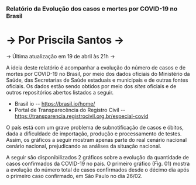 ### Relatório da Evolução dos casos e mortes por COVID-19 no Brasil

# -> Por Priscila Santos ->
-> Última atualização em 19 de abril às 21h ->

A ideia deste relatório é acompanhar a evolução do número de casos e de mortes por COVID-19 no Brasil, por meio dos dados oficiais do Ministério da Saúde, das Secretarias de Saúde estaduais e municipais e de outras fontes oficiais. Os dados estão sendo obtidos por meio dos *sites* oficiais e de outros repositórios abertos listados a seguir. 

* Brasil io -- https://brasil.io/home/
* Portal de Transparecência do Registro Civil -- https://transparencia.registrocivil.org.br/especial-covid

O país está com um grave problema de subnotificação de casos e óbitos, dada a dificuldade de importação, produção e processamento de testes. Assim, os gráficos a seguir mostram apenas parte do real cenário nacional cenário nacional, prejudicando as análises da situação nacional.

A seguir são disponibilizados 2 gráficos sobre a evolução da quantidade de casos confirmados da COVID-19 no país. O primeiro gráfico (Fig. 01) mostra a evolução do número total de casos confirmados desde o décimo dia após o primeiro caso confirmado, em São Paulo no dia 26/02. 
<!-- alguns sobre a evolução de casos confirmados e outros de mortes por COVID-19. A partir destes dados é possível perceber que até por volta do vigésimo dia após o início da epidemia, São Paulo era responsável por quase a totalidade de casos do país. Contudo, a partir do 24º dia de casos confirmados, o restante do Brasil passou a ter um aumento considerável de confirmações e os casos de São Paulo passaram a pesar menos no cenário nacional. Os dados indicam ainda, que tanto em São Paulo quanto nos outros Estados da Federação a quantidade de casos não parece estar chegando no ponto de máximo. --> 

